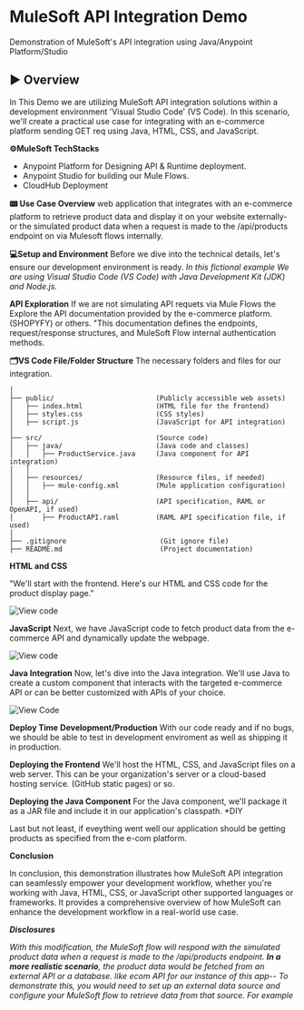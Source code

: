 # MuleSoft API Integration Demo
Demonstration of MuleSoft's API integration using Java/Anypoint Platform/Studio
## ▶️ Overview
In This Demo we are utilizing MuleSoft API integration solutions within a development environment  'Visual Studio Code' (VS Code). In this scenario, we'll create a practical use case for integrating with an e-commerce platform sending GET req using Java, HTML, CSS, and JavaScript.

**⚙️MuleSoft TechStacks**
- Anypoint Platform for Designing API & Runtime deployment.
- Anypoint Studio for building our Mule Flows.
- CloudHub Deployment
  
**📟 Use Case Overview**
web application that integrates with an e-commerce platform to retrieve product data and display it on your website externally- 
or the simulated product data when a request is made to the /api/products endpoint on via Mulesoft flows internally. 

**💻Setup and Environment**
Before we dive into the technical details, let's ensure our development environment is ready. *In this fictional example We are using Visual Studio Code (VS Code) with Java Development Kit (JDK) and Node.js.*


**API Exploration**
If we are not simulating API requets via Mule Flows the Explore the API documentation provided by the e-commerce platform. (SHOPYFY) or others. "This documentation defines the endpoints, request/response structures, and MuleSoft Flow internal authentication methods.


**🗂VS Code File/Folder Structure**
The necessary folders and files for our integration.

```ProductIntegration/                 (Root folder for your project)
│
├── public/                         (Publicly accessible web assets)
│   ├── index.html                  (HTML file for the frontend)
│   ├── styles.css                  (CSS styles)
│   ├── script.js                   (JavaScript for API integration)
│
├── src/                            (Source code)
│   ├── java/                       (Java code and classes)
│   │   ├── ProductService.java     (Java component for API integration)
│   │
│   ├── resources/                  (Resource files, if needed)
│   │   ├── mule-config.xml         (Mule application configuration)
│   │
│   ├── api/                        (API specification, RAML or OpenAPI, if used)
│       ├── ProductAPI.raml         (RAML API specification file, if used)
│
├── .gitignore                       (Git ignore file)
├── README.md                        (Project documentation)

```


**HTML and CSS**

"We'll start with the frontend. Here's our HTML and CSS code for the product display page."


![View code](https://github.com/faradeen-ja/MuleSoftJavaAPIDemo/tree/622845bea268336877fa10c245ac454caa331b8f/public)

**JavaScript**
Next, we have JavaScript code to fetch product data from the e-commerce API and dynamically update the webpage.

![View code](https://github.com/faradeen-ja/MuleSoftJavaAPIDemo/tree/622845bea268336877fa10c245ac454caa331b8f/public)



**Java Integration**
Now, let's dive into the Java integration. We'll use Java to create a custom component that interacts with the targeted e-commerce API or can be better customized with APIs of your choice.

![View Code](https://github.com/faradeen-ja/MuleSoftJavaAPIDemo/tree/d078bb46c1cf08037aab3dc6db68adc4b1674752/resources)



**Deploy Time**
**Development/Production**
With our code ready and if no bugs, we should be able to test in development enviroment as well as shipping it in production. 

**Deploying the Frontend**
We'll host the HTML, CSS, and JavaScript files on a web server. This can be your organization's server or a cloud-based hosting service. (GitHub static pages) or so. 

**Deploying the Java Component**
For the Java component, we'll package it as a JAR file and include it in our application's classpath. *DIY

Last but not least, if eveything went well our application should be getting products as specified from the e-com platform. 

**Conclusion**

In conclusion, this demonstration illustrates how MuleSoft API integration can seamlessly empower your development workflow, whether you're working with Java, HTML, CSS, or JavaScript other supported languages or frameworks. It provides a comprehensive overview of how MuleSoft can enhance the development workflow in a real-world use case.


***Disclosures***

*With this modification, the MuleSoft flow will respond with the simulated product data when a request is made to the /api/products endpoint.
***In a more realistic scenario***, the product data would be fetched from an external API or a database. like ecom API for our instance of this app-- To demonstrate this, you would need to set up an external data source and configure your MuleSoft flow to retrieve data from that source. For example*

